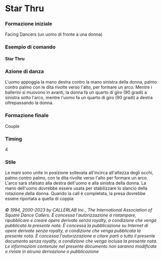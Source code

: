 # Star Thru

### Formazione iniziale
Facing Dancers (un uomo di fronte a una donna)

### Esempio di comando
#### Star Thru

### Azione di danza
L'uomo appoggia la mano destra contro la mano sinistra della donna, palmo contro palmo con
le dita rivolte verso l'alto, per formare un arco. Mentre i ballerini si muovono in avanti, la donna fa un quarto
di giro (90 gradi) a sinistra sotto l'arco, mentre l'uomo fa un quarto di giro (90 gradi) a destra oltrepassando
la donna.

### Formazione finale
Couple

### Timing
4

### Stile
Le mani sono unite in posizione sollevata all'incirca all'altezza degli occhi, palmo contro palmo, con le dita
rivolte verso l'alto per formare un arco. L'arco sarà sfalsato alla destra dell'uomo e alla sinistra della donna.
La mano dell'uomo dovrebbe essere usata per stabilizzare lo slancio della rotazione della donna. Quando la
call è completata, la presa dovrebbe essere riportata a quella di coppia

###### © 1994, 2000-2023 by CALLERLAB Inc., The International Association of Square Dance Callers.  È concessa l'autorizzazione a ristampare, ripubblicare e creare opere derivate senza royalty, a condizione che venga pubblicata la presente nota. È concessa la pubblicazione su Internet di opere derivate senza royalty, a condizione che venga pubblicata la presente nota. È concessa l'autorizzazione a citare parti o tutto il presente documento senza royalty, a condizione che venga inclusa la presente nota. Le informazioni contenute nel presente documento non saranno modificate o riviste in alcuna derivazione o pubblicazione